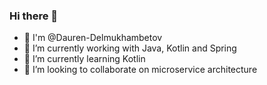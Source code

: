 ### Hi there 👋

<!--
**Dauren-Delmukhambetov/Dauren-Delmukhambetov** is a ✨ _special_ ✨ repository because its `README.md` (this file) appears on your GitHub profile.

Here are some ideas to get you started:

-->
  
- 👋 I'm @Dauren-Delmukhambetov
- 🔭 I’m currently working with Java, Kotlin and Spring
- 🌱 I’m currently learning Kotlin
- 👯 I’m looking to collaborate on microservice architecture
